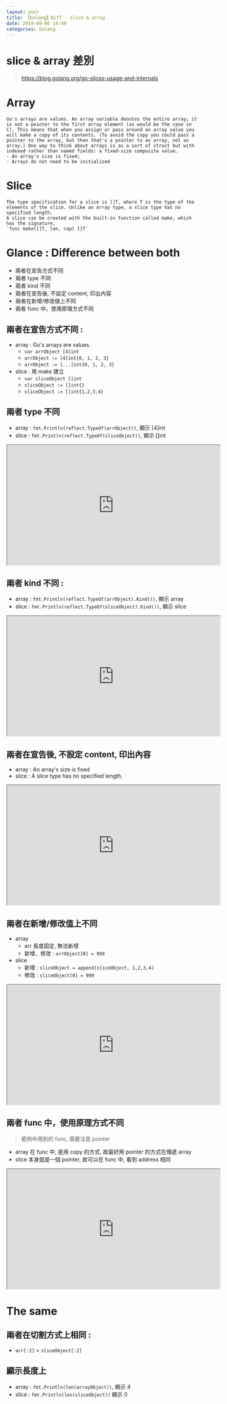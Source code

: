 ```yaml
---
layout: post
title: 【Golang】Diff - slice & array
date: 2019-09-06 14:40
categories: Golang
---
```


# slice & array 差別
> https://blog.golang.org/go-slices-usage-and-internals

# Array
```
Go's arrays are values. An array variable denotes the entire array; it is not a pointer to the first array element (as would be the case in C). This means that when you assign or pass around an array value you will make a copy of its contents. (To avoid the copy you could pass a pointer to the array, but then that's a pointer to an array, not an array.) One way to think about arrays is as a sort of struct but with indexed rather than named fields: a fixed-size composite value.
- An array's size is fixed;
- Arrays do not need to be initialized
```

# Slice
```
The type specification for a slice is []T, where T is the type of the elements of the slice. Unlike an array type, a slice type has no specified length.
A slice can be created with the built-in function called make, which has the signature,
`func make([]T, len, cap) []T`
```

# Glance : Difference between both

- 兩者在宣告方式不同
- 兩者 type 不同
- 兩者 kind 不同
- 兩者在宣告後, 不設定 content, 印出內容
- 兩者在新增/修改值上不同
- 兩者 func 中，使用原理方式不同

<!--more-->

## 兩者在宣告方式不同 : 
- array : Go's arrays are values.
	- `var arrObject [4]int`
	- `arrObject := [4]int{0, 1, 2, 3}`
	- `arrObject := [...]int{0, 1, 2, 3}`
- slice : 用 make 建立
	- `var sliceObject []int`
	- `sliceObject := []int{}`
	- `sliceObject := []int{1,2,3,4}`

## 兩者 type 不同
- array : `fmt.Println(reflect.TypeOf(arrObject))`, 顯示 [4]int
- slice : `fmt.Println(reflect.TypeOf(sliceObject))`, 顯示 []int

<div>
    <iframe src="https://play.golang.org/p/WLS7doOuphz" height="315" width="560" allowfullscreen="" frameborder="1">
    </iframe>
</div>

## 兩者 kind 不同 : 
- array : `fmt.Println(reflect.TypeOf(arrObject).Kind())`, 顯示 array
- slice : `fmt.Println(reflect.TypeOf(sliceObject).Kind())`, 顯示 slice

<div>
    <iframe src="https://play.golang.org/p/6BD2qUVm00l" height="315" width="560" allowfullscreen="" frameborder="1">
    </iframe>
</div>
	
## 兩者在宣告後, 不設定 content, 印出內容

- array : An array's size is fixed
- slice : A slice type has no specified length.

<div>
    <iframe src="https://play.golang.org/p/xXnbKIC5WhV" height="315" width="560" allowfullscreen="" frameborder="1">
    </iframe>
</div>

## 兩者在新增/修改值上不同
- array 
	- arr 長度固定, 無法新增
	- 新增、修改 : `arrObject[0] = 999`
- slice
	- 新增 : `sliceObject = append(sliceObject, 1,2,3,4)`
	- 修改 : `sliceObject[0] = 999`

<div>
    <iframe src="https://play.golang.org/p/HY7kVBdV-KZ" height="315" width="560" allowfullscreen="" frameborder="1">
    </iframe>
</div>

## 兩者 func 中，使用原理方式不同
> 範例中用到的 func, 需要注意 pointer

- array 在 func 中, 是用 copy 的方式. 故最好用 pointer 的方式在傳遞 array
- slice 本身就是一個 pointer, 故可以在 func 中, 看到 address 相同

<div>
    <iframe src="https://play.golang.org/p/Tt8rJNMjDAm" height="315" width="560" allowfullscreen="" frameborder="1">
    </iframe>
</div>

# The same

## 兩者在切割方式上**相同** : 
- `arr[:2]` = `sliceObject[:2]`

## 顯示長度上
- array : `fmt.Println(len(arrayObject))`, 顯示 4
- slice : `fmt.Println(len(sliceObject))` 顯示 0